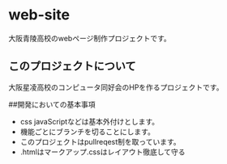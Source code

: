 # web-site  
大阪青陵高校のwebページ制作プロジェクトです。
## このプロジェクトについて  
 大阪星凌高校のコンピュータ同好会のHPを作るプロジェクトです。  
 
##開発においての基本事項
- css javaScriptなどは基本外付けとします。　　
- 機能ごとにブランチを切ることにします。　　
- このプロジェクトはpullreqest制を取っています。
- .htmlはマークアップ.cssはレイアウト徹底して守る
